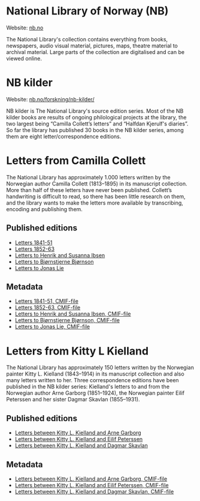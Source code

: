 # National Library of Norway (NB)
Website: [nb.no](https://www.nb.no)

The National Library's collection contains everything from books, newspapers, audio visual material, pictures, maps, theatre material to archival material. Large parts of the collection are digitalised and can be viewed online.

# NB kilder
Website: [nb.no/forskning/nb-kilder/](https://www.nb.no/forskning/nb-kilder/)

NB kilder is The National Library's source edition series. Most of the NB kilder books are results of ongoing philological projects at the library, the two largest being “Camilla Collett’s letters” and “Halfdan Kjerulf's diaries”. So far the library has published 30 books in the NB kilder series, among them are eight letter/correspondence editions.

# Letters from Camilla Collett
The National Library has approximately 1.000 letters written by the Norwegian author Camilla Collett (1813–1895) in its manuscript collection. More than half of these letters have never been published. Collett’s handwriting is difficult to read, so there has been little research on them, and the library wants to make the letters more available by transcribing, encoding and publishing them. 

## Published editions
- [Letters 1841-51](http://www.bokselskap.no/boker/collettbrev1841_51/tittelside)
- [Letters 1852-63](http://www.bokselskap.no/boker/collettbrev1852_63/tittelside)
- [Letters to Henrik and Susanna Ibsen](http://www.bokselskap.no/boker/collettbrevibsen/tittelside)
- [Letters to Bjørnstjerne Bjørnson](http://www.bokselskap.no/boker/collettbrevbjornson/tittelside)
- [Letters to Jonas Lie](http://www.bokselskap.no/boker/collettbrevlie/tittelside)

## Metadata
- [Letters 1841-51, CMIF-file](https://github.com/norkorr/nb_kilder/blob/master/data/NBkilder_LettersCC1841-51_CMIF.xml)
- [Letters 1852-63, CMIF-file](https://github.com/norkorr/nb_kilder/blob/master/data/NBkilder_LettersCC1852-63_CMIF.xml)
- [Letters to Henrik and Susanna Ibsen, CMIF-file](https://github.com/norkorr/nb_kilder/blob/master/data/NBkilder_LettersCC-HI-SI_CMIF.xml)
- [Letters to Bjørnstjerne Bjørnson, CMIF-file](https://github.com/norkorr/nb_kilder/blob/master/data/NBkilder_LettersCC-BB_CMIF.xml)
- [Letters to Jonas Lie, CMIF-file](https://github.com/norkorr/nb_kilder/blob/master/data/NBkilder_LettersCC-JL_CMIF.xml)
      
# Letters from Kitty L Kielland
The National Library has approximately 150 letters written by the Norwegian painter Kitty L. Kielland (1843–1914) in its manuscript collection and also many letters written to her. Three correspondence editions have been published in the NB kilder series: Kielland's letters to and from the Norwegian author Arne Garborg (1851–1924), the Norwegian painter Eilif Peterssen and her sister Dagmar Skavlan (1855–1931).

## Published editions
- [Letters between Kitty L. Kielland and Arne Garborg](https://www.bokselskap.no/boker/brevkiellandgarborg/tittelside)
- [Letters between Kitty L. Kielland and Eilif Peterssen](https://www.bokselskap.no/boker/brevkiellandpeterssen/tittelside)
- [Letters between Kitty L. Kielland and Dagmar Skavlan](https://www.bokselskap.no/boker/brevkiellandskavlan/tittelside)

## Metadata
- [Letters between Kitty L. Kielland and Arne Garborg, CMIF-file](https://github.com/norkorr/nb_kilder/blob/master/data/NBkilder_LettersKLK-AG_1885-1906_CMIF.xml)
- [Letters between Kitty L. Kielland and Eilif Peterssen, CMIF-file](https://github.com/norkorr/nb_kilder/blob/master/data/NBkilder_LettersKLK-EP_1874-1908_CMIF.xml)
- [Letters between Kitty L. Kielland and Dagmar Skavlan, CMIF-file](https://github.com/norkorr/nb_kilder/blob/master/data/NBkilder_LettersKLK-DS_1879-1905_CMIF.xml)
